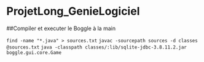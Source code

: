 # ProjetLong_GenieLogiciel

##Compiler et executer le Boggle à la main

`find -name "*.java" > sources.txt`
`javac -sourcepath sources -d classes @sources.txt`
`java -classpath classes/:lib/sqlite-jdbc-3.8.11.2.jar boggle.gui.core.Game`
